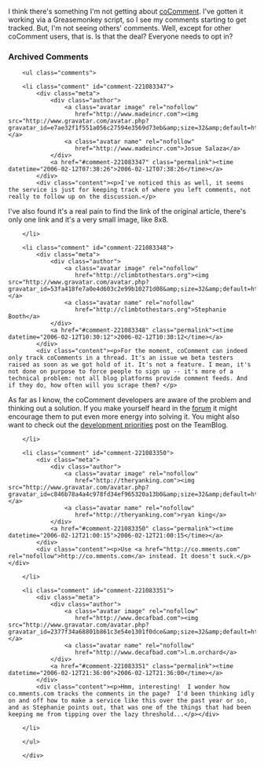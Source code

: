 I think there's something I'm not getting about <a href="http://cocomment.com">coComment</a>.  I've gotten it working via a Greasemonkey script, so I see my comments starting to get tracked.  But, I'm not seeing others' comments.  Well, except for other coComment users, that is.  Is that the deal?  Everyone needs to opt in?

<div id="comments" class="comments archived-comments">
            <h3>Archived Comments</h3>
            
        <ul class="comments">
            
        <li class="comment" id="comment-221083347">
            <div class="meta">
                <div class="author">
                    <a class="avatar image" rel="nofollow" 
                       href="http://www.madeincr.com"><img src="http://www.gravatar.com/avatar.php?gravatar_id=e7ae32f1f551a056c27594e3569d73eb&amp;size=32&amp;default=http://mediacdn.disqus.com/1320279820/images/noavatar32.png"/></a>
                    <a class="avatar name" rel="nofollow" 
                       href="http://www.madeincr.com">Josue Salaza</a>
                </div>
                <a href="#comment-221083347" class="permalink"><time datetime="2006-02-12T07:38:26">2006-02-12T07:38:26</time></a>
            </div>
            <div class="content"><p>I've noticed this as well, it seems the service is just for keeping track of where you left comments, not really to follow up on the discussion.</p>

<p>I've also found it's a real pain to find the link of the original article, there's only one link and it's a very small image, like 8x8.</p></div>
            
        </li>
    
        <li class="comment" id="comment-221083348">
            <div class="meta">
                <div class="author">
                    <a class="avatar image" rel="nofollow" 
                       href="http://climbtothestars.org"><img src="http://www.gravatar.com/avatar.php?gravatar_id=53fa418fe7a0e4d603c2e99b10271d08&amp;size=32&amp;default=http://mediacdn.disqus.com/1320279820/images/noavatar32.png"/></a>
                    <a class="avatar name" rel="nofollow" 
                       href="http://climbtothestars.org">Stephanie Booth</a>
                </div>
                <a href="#comment-221083348" class="permalink"><time datetime="2006-02-12T10:30:12">2006-02-12T10:30:12</time></a>
            </div>
            <div class="content"><p>For the moment, coComment can indeed only track coComments in a thread. It's an issue we beta testers raised as soon as we got hold of it. It's not a feature. I mean, it's not done on purpose to force people to sign up -- it's more of a technical problem: not all blog platforms provide comment feeds. And if they do, how often will you scrape them? </p>

<p>As far as I know, the coComment developers are aware of the problem and thinking out a solution. If you make yourself heard in the <a href="http://www.cocomment.com/forum/" rel="nofollow">forum</a> it might encourage them to put even more energy into solving it. You might also want to check out the <a href="http://www.cocomment.com/teamblog/?p=27" rel="nofollow">development priorities</a> post on the TeamBlog.</p></div>
            
        </li>
    
        <li class="comment" id="comment-221083350">
            <div class="meta">
                <div class="author">
                    <a class="avatar image" rel="nofollow" 
                       href="http://theryanking.com"><img src="http://www.gravatar.com/avatar.php?gravatar_id=c846b78a4a4c978fd34ef965320a13b0&amp;size=32&amp;default=http://mediacdn.disqus.com/1320279820/images/noavatar32.png"/></a>
                    <a class="avatar name" rel="nofollow" 
                       href="http://theryanking.com">ryan king</a>
                </div>
                <a href="#comment-221083350" class="permalink"><time datetime="2006-02-12T21:00:15">2006-02-12T21:00:15</time></a>
            </div>
            <div class="content"><p>Use <a href="http://co.mments.com" rel="nofollow">http://co.mments.com</a> instead. It doesn't suck.</p></div>
            
        </li>
    
        <li class="comment" id="comment-221083351">
            <div class="meta">
                <div class="author">
                    <a class="avatar image" rel="nofollow" 
                       href="http://www.decafbad.com"><img src="http://www.gravatar.com/avatar.php?gravatar_id=2377f34a68801b861c3e54e1301f0dce&amp;size=32&amp;default=http://mediacdn.disqus.com/1320279820/images/noavatar32.png"/></a>
                    <a class="avatar name" rel="nofollow" 
                       href="http://www.decafbad.com">l.m.orchard</a>
                </div>
                <a href="#comment-221083351" class="permalink"><time datetime="2006-02-12T21:36:00">2006-02-12T21:36:00</time></a>
            </div>
            <div class="content"><p>Hmm, interesting!  I wonder how co.mments.com tracks the comments in the page?  I'd been thinking idly on and off how to make a service like this over the past year or so, and as Stephanie points out, that was one of the things that had been keeping me from tipping over the lazy threshold...</p></div>
            
        </li>
    
        </ul>
    
        </div>
    